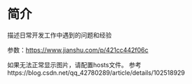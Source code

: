 # 简介

描述日常开发工作中遇到的问题和经验

参数：https://www.jianshu.com/p/421cc442f06c

如果无法正常显示图片，请配置hosts文件。 参考https://blog.csdn.net/qq_42780289/article/details/102518929